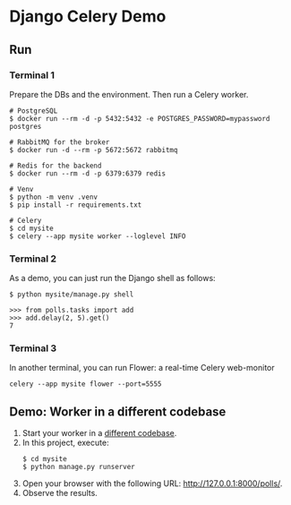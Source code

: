 # Django Celery Demo

## Run

### Terminal 1
Prepare the DBs and the environment. Then run a Celery worker.
```shell
# PostgreSQL
$ docker run --rm -d -p 5432:5432 -e POSTGRES_PASSWORD=mypassword postgres

# RabbitMQ for the broker
$ docker run -d --rm -p 5672:5672 rabbitmq

# Redis for the backend
$ docker run --rm -d -p 6379:6379 redis

# Venv
$ python -m venv .venv
$ pip install -r requirements.txt

# Celery
$ cd mysite
$ celery --app mysite worker --loglevel INFO
```

### Terminal 2
As a demo, you can just run the Django shell as follows:
```shell
$ python mysite/manage.py shell

>>> from polls.tasks import add
>>> add.delay(2, 5).get()
7
```

### Terminal 3
In another terminal, you can run Flower: a real-time Celery web-monitor
```shell
celery --app mysite flower --port=5555
```

## Demo: Worker in a different codebase

 1. Start your worker in a [different codebase](https://git.ximilar.com/getmoments/video/video-workers).
 2. In this project, execute:
    ```shell
    $ cd mysite
    $ python manage.py runserver
    ```
 3. Open your browser with the following URL: http://127.0.0.1:8000/polls/.
 4. Observe the results.